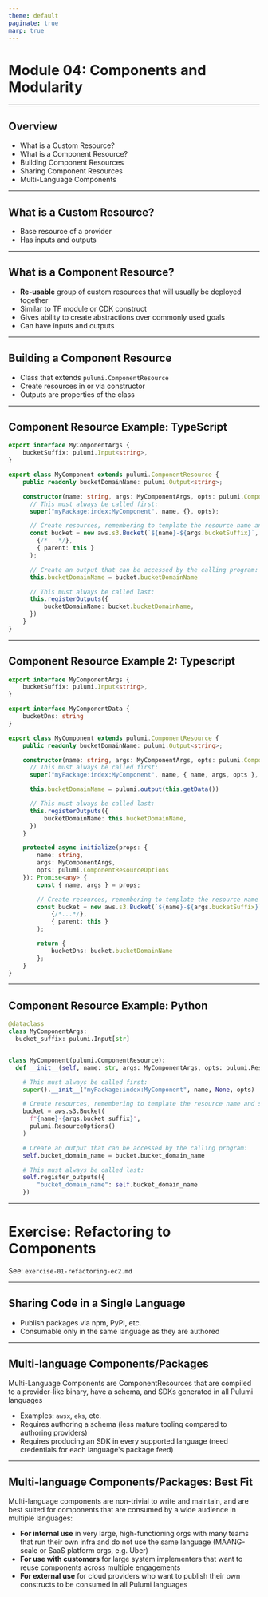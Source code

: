 ```yaml
---
theme: default
paginate: true
marp: true
---
```


# **Module 04: Components and Modularity**

---

## Overview

- What is a Custom Resource?
- What is a Component Resource?
- Building Component Resources
- Sharing Component Resources
- Multi-Language Components

---

## What is a Custom Resource?

- Base resource of a provider
- Has inputs and outputs

---

## What is a Component Resource?

- **Re-usable** group of custom resources that will usually be deployed together
- Similar to TF module or CDK construct
- Gives ability to create abstractions over commonly used goals
- Can have inputs and outputs

<!-- Re-usable emphasis -->

---

## Building a Component Resource

- Class that extends `pulumi.ComponentResource`
- Create resources in or via constructor
- Outputs are properties of the class

---

## Component Resource Example: TypeScript

```typescript
export interface MyComponentArgs {
    bucketSuffix: pulumi.Input<string>,
}

export class MyComponent extends pulumi.ComponentResource {
    public readonly bucketDomainName: pulumi.Output<string>;

    constructor(name: string, args: MyComponentArgs, opts: pulumi.ComponentResourceOptions = {}) {
      // This must always be called first:
      super("myPackage:index:MyComponent", name, {}, opts);

      // Create resources, remembering to template the resource name and set parent:
      const bucket = new aws.s3.Bucket(`${name}-${args.bucketSuffix}`,
        {/*...*/},
        { parent: this }
      );

      // Create an output that can be accessed by the calling program:
      this.bucketDomainName = bucket.bucketDomainName

      // This must always be called last:
      this.registerOutputs({
          bucketDomainName: bucket.bucketDomainName,
      })
    }
}
```

---

## Component Resource Example 2: Typescript

```typescript
export interface MyComponentArgs {
    bucketSuffix: pulumi.Input<string>,
}

export interface MyComponentData {
    bucketDns: string
}

export class MyComponent extends pulumi.ComponentResource {
    public readonly bucketDomainName: pulumi.Output<string>;

    constructor(name: string, args: MyComponentArgs, opts: pulumi.ComponentResourceOptions = {}) {
      // This must always be called first:
      super("myPackage:index:MyComponent", name, { name, args, opts }, opts);

      this.bucketDomainName = pulumi.output(this.getData())

      // This must always be called last:
      this.registerOutputs({
          bucketDomainName: this.bucketDomainName,
      })
    }

    protected async initialize(props: {
        name: string,
        args: MyComponentArgs,
        opts: pulumi.ComponentResourceOptions
    }): Promise<any> {
        const { name, args } = props;

        // Create resources, remembering to template the resource name and set parent:
        const bucket = new aws.s3.Bucket(`${name}-${args.bucketSuffix}`,
            {/*...*/},
            { parent: this }
        );

        return {
            bucketDns: bucket.bucketDomainName
        };
    }
}
```

---

## Component Resource Example: Python

```python
@dataclass
class MyComponentArgs:
  bucket_suffix: pulumi.Input[str]


class MyComponent(pulumi.ComponentResource):
  def __init__(self, name: str, args: MyComponentArgs, opts: pulumi.ResourceOptions = None) -> None:

    # This must always be called first:
    super().__init__("myPackage:index:MyComponent", name, None, opts)

    # Create resources, remembering to template the resource name and set `parent`:
    bucket = aws.s3.Bucket(
      f"{name}-{args.bucket_suffix}",
      pulumi.ResourceOptions()
    )

    # Create an output that can be accessed by the calling program:
    self.bucket_domain_name = bucket.bucket_domain_name

    # This must always be called last:
    self.register_outputs({
        "bucket_domain_name": self.bucket_domain_name
    })
```

---

# Exercise: Refactoring to Components

See: `exercise-01-refactoring-ec2.md`

---

## Sharing Code in a Single Language

- Publish packages via npm, PyPI, etc.
- Consumable only in the same language as they are authored

---

## Multi-language Components/Packages

Multi-Language Components are ComponentResources that are compiled to a provider-like binary, have a schema, and SDKs generated in all Pulumi languages

- Examples: `awsx`, `eks`, etc.
- Requires authoring a schema (less mature tooling compared to authoring providers)
- Requires producing an SDK in every supported language (need credentials for each language's package feed)

---

## Multi-language Components/Packages: Best Fit

Multi-language components are non-trivial to write and maintain, and are best suited for components that are consumed by a wide audience in multiple languages:

- **For internal use** in very large, high-functioning orgs with many teams that run their own infra and do not use the same language (MAANG-scale or SaaS platform orgs, e.g. Uber)
- **For use with customers** for large system implementers that want to reuse components across multiple engagements
- **For external use** for cloud providers who want to publish their own constructs to be consumed in all Pulumi languages
